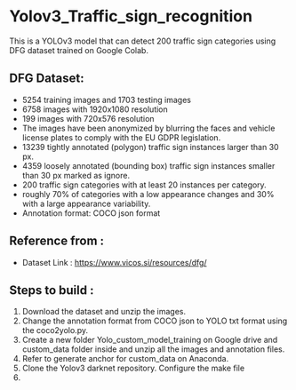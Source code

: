 # Yolov3_Traffic_sign_recognition

This is a YOLOv3 model that can detect 200 traffic sign categories using DFG dataset trained on Google Colab.

## DFG Dataset:

* 5254 training images and 1703 testing images
* 6758 images with 1920x1080 resolution
* 199 images with 720x576 resolution
* The images have been anonymized by blurring the faces and vehicle license plates to comply with the EU GDPR legislation.
* 13239 tightly annotated (polygon) traffic sign instances larger than 30 px.
* 4359 loosely annotated (bounding box) traffic sign instances smaller than 30 px marked as ignore.
* 200 traffic sign categories with at least 20 instances per category.
* roughly 70% of categories with a low appearance changes and 30% with a large appearance variability.
* Annotation format:  COCO json format

## Reference from :
* Dataset Link : https://www.vicos.si/resources/dfg/

## Steps to build :

1. Download the dataset and unzip the images.
2. Change the annotation format from COCO json to YOLO txt format using the coco2yolo.py.
3. Create a new folder Yolo_custom_model_training on Google drive and custom_data folder inside and unzip all the images and annotation files.
4. Refer  to generate anchor for custom_data on Anaconda.
5. Clone the Yolov3 darknet repository. Configure the make file
6. 
